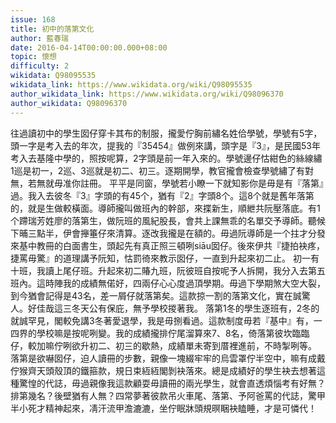 ```yaml
---
issue: 168
title: 初中的落第文化
author: 藍春瑞
date: 2016-04-14T00:00:00.000+08:00
topic: 懷想
difficulty: 2
wikidata: Q98095535
wikidata_link: https://www.wikidata.org/wiki/Q98095535
author_wikidata_link: https://www.wikidata.org/wiki/Q98096370
author_wikidata: Q98096370
---
```

往過讀初中的學生囡仔穿卡其布的制服，攏愛佇胸前繡名姓佮學號，學號有5字，頭一字是考入去的年次，提我的『35454』做例來講，頭字是『3』，是民國53年考入去基隆中學的，照按呢算，2字頭是前一年入來的。學號邊仔怙紺色的絲線繡1巡是初一，2巡、3巡就是初二、初三。逐期開學，教官攏會檢查學號繡了有對無，若無就毋准你註冊。
平平是同窗，學號若小瞭一下就知影你是毋是有『落第』過。我入去彼冬『3』字頭的有45个，猶有『2』字頭8个。這8个就是舊年落第的，就是生做較橫面。導師攏叫做班內的幹部，來揲新生，順紲共阮壓落底。有1个蹛瑞芳姓廖的落第生，做阮班的風紀股長，會共上課無乖的名單交予導師。聽候下晡三點半，伊會攑箠仔來清算。逐改我攏是在額的。毋過阮導師是一个拄才分發來基中教冊的白面書生，頭起先有真正照三頓咧siāu囡仔。後來伊共『捷拍袂疼，捷罵毋驚』的道理講予阮知，怙罰徛來教示囡仔，一直到升起來初二止。
初一有十班，我讀上尾仔班。升起來初二賰九班，阮彼班自按呢予人拆開，我分入去第五班內。這時陣我的成績無偌好，四兩仔心心度過頂學期。毋過下學期煞大空大裂，到今猶會記得是43名，差一屑仔就落第矣。這款掠一割的落第文化，實在誠驚人。好佳哉這三冬天公有保庇，無予學校㨑著我。
落第1冬的學生逐班有，2冬的就誠罕見，閣較免講3冬著愛退學，我是毋捌看過。這款制度毋若『基中』有，一四界的學校嘛是按呢咧變。我的成績攏排佇尾溜算來7、8名，倚落第彼坎臨臨仔，較加嘛佇咧欲升初二、初三的歇熱，成績單未寄到厝裡進前，不時掣咧等。
落第是欲嚇囡仔，迫人讀冊的步數，親像一塊綴牢牢的烏雲罩佇半空中，嘛有成戴佇猴齊天頭殼頂的鐵箍款，規日束絚絚閣剝袂落來。總是成績好的學生袂去想著這種驚惶的代誌，毋過親像我這款顧耍毋讀冊的兩光學生，就會直透煩惱考有好無？排第幾名？後壁猶有人無？四常夢著彼款吊火車尾、落第、予阿爸罵的代誌，驚甲半小死才精神起來，凊汗流甲澹漉漉，坐佇眠牀頭規暝睏袂瞌睡，才是可憐代！